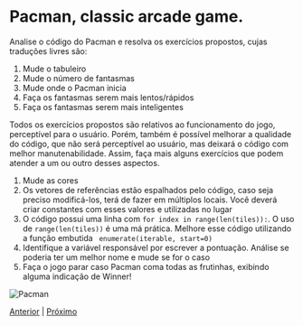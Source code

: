 # Pacman, classic arcade game.

Analise o código do Pacman e resolva os exercícios propostos, cujas
traduções livres são:

1. Mude o tabuleiro
1. Mude o número de fantasmas
1. Mude onde o Pacman inicia
1. Faça os fantasmas serem mais lentos/rápidos
1. Faça os fantasmas serem mais inteligentes

Todos os exercícios propostos são relativos ao funcionamento do jogo,
perceptível para o usuário. Porém, também é possível melhorar a qualidade do código, que não será perceptível ao usuário, mas deixará o código com melhor
manutenabilidade. Assim, faça mais alguns exercícios que podem atender a um ou
outro desses aspectos.

1. Mude as cores
1. Os vetores de referências estão espalhados pelo código, caso seja preciso
modificá-los, terá de fazer em múltiplos locais. Você deverá criar constantes
com esses valores e utilizadas no lugar
1. O código possui uma linha com `for index in range(len(tiles)):`. O uso
de `range(len(tiles))` é uma má prática. Melhore esse código utilizando a função
embutida ` enumerate(iterable, start=0)`
1. Identifique a variável responsável por escrever a pontuação. Análise se 
poderia ter um melhor nome e mude se for o caso
1. Faça o jogo parar caso Pacman coma todas as frutinhas, exibindo alguma 
indicação de Winner!


![Pacman](https://grantjenks.com/docs/freegames/_static/pacman.gif
"Pacman")

[Anterior](04_fpg_tictactoe.md) | [Próximo](05_fpg_pacman.md)
